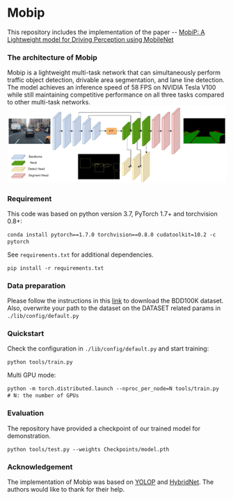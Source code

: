 # Mobip

This repository includes the implementation of the paper -- [MobiP: A Lightweight model for Driving Perception using MobileNet](https://www.frontiersin.org/articles/10.3389/fnbot.2023.1291875/full)

### The architecture of Mobip 
 Mobip is a lightweight multi-task network that can simultaneously perform traffic object detection, drivable area segmentation, and lane line detection.  The model achieves an inference speed of 58 FPS on NVIDIA Tesla V100 while still maintaining competitive performance on all three tasks compared to other multi-task networks.
<img src="Figures/mobip2.jpg" alt="drawing">


### Requirement

This code was based on python version 3.7, PyTorch 1.7+ and torchvision 0.8+:

```
conda install pytorch==1.7.0 torchvision==0.8.0 cudatoolkit=10.2 -c pytorch
```

See `requirements.txt` for additional dependencies.

```setup
pip install -r requirements.txt
```

### Data preparation
Please follow the instructions in this [link](https://github.com/hustvl/YOLOP?tab=readme-ov-file#data-preparation) to download the BDD100K dataset. Also, overwrite your path to the dataset on the DATASET related params in `./lib/config/default.py`


### Quickstart

Check the configuration in `./lib/config/default.py` and start training:

```shell
python tools/train.py
```
Multi GPU mode:
```shell
python -m torch.distributed.launch --nproc_per_node=N tools/train.py  # N: the number of GPUs
```

### Evaluation
The repository have provided a checkpoint of our trained model for demonstration.  
```shell
python tools/test.py --weights Checkpoints/model.pth
```

### Acknowledgement
The implementation of Mobip was based on [YOLOP](https://github.com/hustvl/YOLOP) and [HybridNet](https://github.com/datvuthanh/HybridNets). The authors would like to thank for their help.